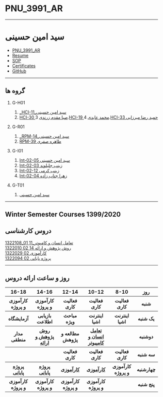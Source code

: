 # PNU_3991_AR
---------
# سید امین حسینی
- [PNU_3991_AR](https://github.com/aminh58/-PNU_3991_AR)
- [Resume](https://aminh58.github.io/) 
- [SOP](https://aminh58.github.io/SOP)
- [Certificates]()
- [GitHub](https://github.com/aminh58)

------------------
## گروه ها

1. G-H01
     1. [_HCI-11_سید امین حسینی](https://github.com/AliRazavi-edu/PNU_3991/tree/master/_BSc/HumanComputerInteraction/11_%D8%B3%D9%8A%D8%AF%D8%A7%D9%85%D9%8A%D9%86%20%D8%AD%D8%B3%D9%8A%D9%86%D9%8A)    
    2. [HCI-30 صبا مقدم زرندی](https://github.com/AliRazavi-edu/PNU_3991/commit/ae1b7c2a1634ef1958a26d0489721e2258851b95#diff-04553dba008cd3e3f3332cdeb140d867eaf4ec61495b07b7224119c52e7c34cd)
     3.[HCI-19 محمد عابدی](https://github.com/AliRazavi-edu/PNU_3991/commit/ae1b7c2a1634ef1958a26d0489721e2258851b95#diff-f1a30dff47deeeaa68ed02c84f7baa45a09172e1c61d2840cb7bf3b806d3372c) 
     4.[HCI-33 حمید رضا میرزایی](https://github.com/AliRazavi-edu/PNU_3991/commit/ae1b7c2a1634ef1958a26d0489721e2258851b95#diff-73b45caf9fd2c081f62819bf8cf99bd48c86c9442e81065bfc715269b66eead1)
 
 2. G-R01
     1. [_RPM-14_سید امین حسینی](https://github.com/AliRazavi-edu/PNU_3991/commit/cdb617382a96e82452223befc050d5b7f8a6daca#diff-06c4fa01a21f756632d5d2e9626d30245c09dc84ede9a6233ecc740b8a232feb)   
     2. [RPM-39 طاهره صفری](https://github.com/AliRazavi-edu/PNU_3991/commit/cdb617382a96e82452223befc050d5b7f8a6daca#diff-1d8a2a1fb067bbcf7aa7adc8c1ac407f9223e940f19862741a9ebb859b999a6d)
     
 3. G-I01
     1. [Int-02-05 سید امین حسینی ](https://github.com/AliRazavi-edu/PNU_3991/commit/d6b34c536b42e6d0c49a16f7fb225cf70906201b#diff-21ec0cba1e0f73e0bcb0287d6fdbf5aeafc37927dea8736ea637212b48cf07a8) 
     2. [Int-02-03 زینب جلیلوند ](https://github.com/AliRazavi-edu/PNU_3991/commit/d6b34c536b42e6d0c49a16f7fb225cf70906201b#diff-eb0ec073562204cd5a172e68ed14e09b7c7b48525cc7aeff297133f75a2b3ea0)
     3. [Int-02-12 زینب کرمی ](https://github.com/AliRazavi-edu/PNU_3991/commit/d6b34c536b42e6d0c49a16f7fb225cf70906201b#diff-ec80ef4f0d7503f819711153d45c912ad470bfd1d74b129c0ff4edbff871fd19) 
     4. [Int-02-04 زهرا جناب زاده ](https://github.com/AliRazavi-edu/PNU_3991/commit/d6b34c536b42e6d0c49a16f7fb225cf70906201b#diff-7ee35a3f36cdfe6e3dc4db9a404b8c11932a389c1554550544b1ed4e82aced81)
     
     
 4. G-T01
     1. [سید امین حسینی ](https://github.com/AliRazavi-edu/PNU_3991/tree/master/_BSc/Project/1322094_02/01_%D8%B3%D9%8A%D8%AF%D8%A7%D9%85%D9%8A%D9%86%20%D8%AD%D8%B3%D9%8A%D9%86%D9%8A)
          
------------------
## Winter Semester Courses 1399/2020

## دروس کارشناسی

[1322108_01	11_تعامل انسان و کامپوتر	](https://github.com/AliRazavi-edu/PNU_3991/tree/master/_BSc/HumanComputerInteraction)
<br>
[1322010 02 14 روش پژوهش و ارائه](https://github.com/AliRazavi-edu/PNU_3991/tree/master/_BSc/ResearchAndPresentationMethods)
<br>
[1322029 02 	کارآموزی	]()
<br>
[1322094 02	پروژه پایانی	]()

--------------
## روز و ساعت ارائه دروس

<table style="width:100%">
  <tr>
    <th >16-18</th>
    <th >14-16</th>
    <th >12-14</th>
    <th>10-12</th>
    <th>8-10</th>
    <th>روز</th>
  </tr>
  <tr>
    <th >کارآموزی و پروژه</th>
    <th >کارآموزی و پروژه</th>
    <th >فعالیت کاری</th>
    <th>فعالیت کاری</th>
    <th>فعالیت کاری</th>
    <th>شنبه</th>
  </tr>
   <tr>
    <th >آزمایشگاه</th>
    <th >بازیابی اطلاعت</th>
    <th>مباحث ویژه</th>
    <th>اینترنت اشیا</th>
    <th >اینترنت اشیا</th>
    <th>یک شنبه</th>
  </tr>
   <tr>
     <th >مدار منطقی</th>
     <th ><a  href="https://github.com/AliRazavi-edu/PNU_3991/tree/master/_BSc/ResearchAndPresentationMethods">روش پژوهش و ارائه</a></th>
     <th>مطالعه و پژوهش</th>
     <th><a  href="https://github.com/AliRazavi-edu/PNU_3991/tree/master/_BSc/HumanComputerInteraction">تعامل انسان و کامپیوتر</a></th>
    <th ></th>   
    <th>دوشنبه</th>
  </tr>
   <tr>
    <th ></th>
    <th ></th>
    <th>فعالیت کاری</th>
    <th>فعالیت کاری</th>
    <th >فعالیت کاری</th>
    <th>سه شنبه</th>
  </tr>
   <tr>
    <th ><a  href="https://github.com/AliRazavi-edu/PNU_3991/tree/master/_BSc/Project/1322094_02/01_%D8%B3%D9%8A%D8%AF%D8%A7%D9%85%D9%8A%D9%86%20%D8%AD%D8%B3%D9%8A%D9%86%D9%8A">پروژه پایانی</a></th>
    <th ><a  href="https://github.com/AliRazavi-edu/PNU_3991/tree/master/_BSc/Project/1322094_02/01_%D8%B3%D9%8A%D8%AF%D8%A7%D9%85%D9%8A%D9%86%20%D8%AD%D8%B3%D9%8A%D9%86%D9%8A">پروژه پایانی</a></th>
    <th><a  href="https://github.com/AliRazavi-edu/PNU_3991/commit/d6b34c536b42e6d0c49a16f7fb225cf70906201b#diff-21ec0cba1e0f73e0bcb0287d6fdbf5aeafc37927dea8736ea637212b48cf07a8">کارآموزی</a></th>
    <th><a  href="https://github.com/AliRazavi-edu/PNU_3991/commit/d6b34c536b42e6d0c49a16f7fb225cf70906201b#diff-21ec0cba1e0f73e0bcb0287d6fdbf5aeafc37927dea8736ea637212b48cf07a8">کارآموزی</a></th>
    <th>کارآموزی و پروژه</th>
    <th>چهارشنبه</th>
  </tr>
   <tr>
    <th >کارآموزی و پروژه</th>
     <th >کارآموزی و پروژه</th>
     <th >کارآموزی و پروژه</th>
     <th>کارآموزی و پروژه</th>
    <th></th>
    <th>پنج شنبه</th>
  </tr>
</table>

